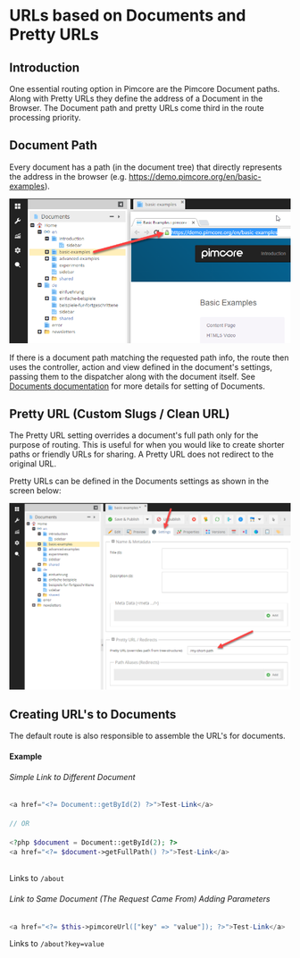 # URLs based on Documents and Pretty URLs
 
## Introduction

One essential routing option in Pimcore are the Pimcore Document paths. Along with Pretty URLs they define the address
of a Document in the Browser. 
The Document path and pretty URLs come third in the route processing priority.  
 
## Document Path
 Every document has a path (in the document tree) that directly represents the address in the browser 
  (e.g. https://demo.pimcore.org/en/basic-examples). 
  
  ![Document Path](../../img/path-url.png)
  
  If there is a document path matching the requested path info, the route then uses the controller, action and view defined in the 
  document's settings, passing them to the dispatcher along with the document itself.
  See [Documents documentation](../../03_Documents/README.md) for more details for setting of Documents. 
  
 
## Pretty URL (Custom Slugs / Clean URL)
The Pretty URL setting overrides a document's full path only for the purpose of routing. 
This is useful for when you would like to create shorter paths or friendly URLs for sharing. A Pretty URL does 
not redirect to the original URL.

Pretty URLs can be defined in the Documents settings as shown in the screen below: 

  ![Pretty URL](../../img/pretty-url.png)
  
  
## Creating URL's to Documents
The default route is also responsible to assemble the URL's for documents.

#### Example 

###### Simple Link to Different Document
```php 
<a href="<?= Document::getById(2) ?>">Test-Link</a>
  
// OR
  
<?php $document = Document::getById(2); ?>
<a href="<?= $document->getFullPath() ?>">Test-Link</a>
   
```

Links to `/about`

######  Link to Same Document (The Request Came From) Adding Parameters
```php 
<a href="<?= $this->pimcoreUrl(["key" => "value"]); ?>">Test-Link</a>
```

Links to `/about?key=value`
